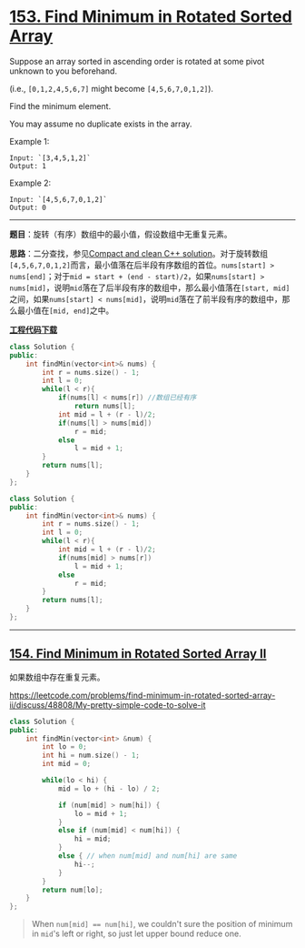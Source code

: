# [153. Find Minimum in Rotated Sorted Array](https://leetcode.com/problems/find-minimum-in-rotated-sorted-array/)

Suppose an array sorted in ascending order is rotated at some pivot unknown to you beforehand.

(i.e.,  `[0,1,2,4,5,6,7]` might become  `[4,5,6,7,0,1,2]`).

Find the minimum element.

You may assume no duplicate exists in the array.

Example 1:

    Input: `[3,4,5,1,2]`
    Output: 1

Example 2:

    Input: `[4,5,6,7,0,1,2]`
    Output: 0

-----

**题目**：旋转（有序）数组中的最小值，假设数组中无重复元素。

**思路**：二分查找，参见[Compact and clean C++ solution](https://leetcode.com/problems/find-minimum-in-rotated-sorted-array/discuss/48493/Compact-and-clean-C%2B%2B-solution)。对于旋转数组`[4,5,6,7,0,1,2]`而言，最小值落在后半段有序数组的首位。`nums[start] > nums[end]`；对于`mid = start + (end - start)/2`，如果`nums[start] > nums[mid]`，说明`mid`落在了后半段有序的数组中，那么最小值落在`[start, mid]`之间，如果`nums[start] < nums[mid]`，说明`mid`落在了前半段有序的数组中，那么最小值在`[mid, end]`之中。

[**工程代码下载**](https://github.com/abesft/leetcode)

```cpp
class Solution {
public:
    int findMin(vector<int>& nums) {
        int r = nums.size() - 1;
        int l = 0;
        while(l < r){
            if(nums[l] < nums[r]) //数组已经有序
                return nums[l];
            int mid = l + (r - l)/2;
            if(nums[l] > nums[mid])
                r = mid;
            else
                l = mid + 1;
        }
        return nums[l];
    }
};
```

```cpp
class Solution {
public:
    int findMin(vector<int>& nums) {
        int r = nums.size() - 1;
        int l = 0;
        while(l < r){
            int mid = l + (r - l)/2;
            if(nums[mid] > nums[r])
                l = mid + 1;
            else
                r = mid;
        }
        return nums[l];
    }
};
```

-----

## [154. Find Minimum in Rotated Sorted Array II](https://leetcode.com/problems/find-minimum-in-rotated-sorted-array-ii/)

如果数组中存在重复元素。

<https://leetcode.com/problems/find-minimum-in-rotated-sorted-array-ii/discuss/48808/My-pretty-simple-code-to-solve-it>

```cpp
class Solution {
public:
    int findMin(vector<int> &num) {
        int lo = 0;
        int hi = num.size() - 1;
        int mid = 0;

        while(lo < hi) {
            mid = lo + (hi - lo) / 2;

            if (num[mid] > num[hi]) {
                lo = mid + 1;
            }
            else if (num[mid] < num[hi]) {
                hi = mid;
            }
            else { // when num[mid] and num[hi] are same
                hi--;
            }
        }
        return num[lo];
    }
};
```

> When `num[mid] == num[hi]`, we couldn't sure the position of minimum in `mid`'s left or right, so just let upper bound reduce one.
